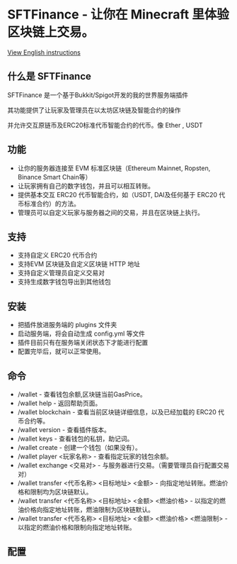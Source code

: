 # SFTFinance - 让你在 Minecraft 里体验区块链上交易。

[View English instructions](/README.md)

## 什么是 SFTFinance

SFTFinance 是一个基于Bukkit/Spigot开发的我的世界服务端插件

其功能提供了让玩家及管理员在以太坊区块链及智能合约的操作

并允许交互原链币及ERC20标准代币智能合约的代币。像 Ether , USDT

## 功能

- 让你的服务器连接至 EVM 标准区块链（Ethereum Mainnet, Ropsten, Binance Smart Chain等）
- 让玩家拥有自己的数字钱包，并且可以相互转账。
- 提供基本交互 ERC20 代币智能合约，如（USDT, DAI及任何基于 ERC20 代币标准合约）的方法。
- 管理员可以自定义玩家与服务器之间的交易，并且在区块链上执行。

## 支持

- 支持自定义 ERC20 代币合约
- 支持EVM 区块链及自定义区块链 HTTP 地址
- 支持自定义管理员自定义交易对
- 支持生成数字钱包导出到其他钱包

## 安装

- 把插件放进服务端的 plugins 文件夹
- 启动服务端，将会自动生成 config.yml 等文件
- 插件目前只有在服务端关闭状态下才能进行配置
- 配置完毕后，就可以正常使用。

## 命令

- /wallet - 查看钱包余额,区块链当前GasPrice。
- /wallet help - 返回帮助页面。
- /wallet blockchain - 查看当前区块链详细信息，以及已经加载的 ERC20 代币合约等。
- /wallet version - 查看插件版本。
- /wallet keys - 查看钱包的私钥，助记词。
- /wallet create - 创建一个钱包（如果没有）。
- /wallet player <玩家名称> - 查看指定玩家的钱包余额。
- /wallet exchange <交易对> - 与服务器进行交易。（需要管理员自行配置交易对）
- /wallet transfer <代币名称> <目标地址> <金额> - 向指定地址转账。燃油价格和限制均为区块链默认。
- /wallet transfer <代币名称> <目标地址> <金额> <燃油价格> - 以指定的燃油价格向指定地址转账，燃油限制为区块链默认。
- /wallet transfer <代币名称> <目标地址> <金额> <燃油价格> <燃油限制> - 以指定的燃油价格和限制向指定地址转账。

## 配置
